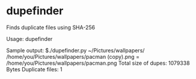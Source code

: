 dupefinder
==========

Finds duplicate files using SHA-256

Usage:
dupefinder <PATH>

Sample output:
$./dupefinder.py ~/Pictures/wallpapers/
/home/you/Pictures/wallpapers/pacman (copy).png = /home/you/Pictures/wallpapers/pacman.png
Total size of dupes: 1079338 Bytes
Duplicate files: 1
